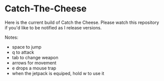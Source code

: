 # Catch-The-Cheese

Here is the current build of Catch the Cheese.  Please watch this repository if you'd like to be notified as I release versions.

Notes:

- space to jump
- q to attack
- tab to change weapon
- arrows for movement
- e drops a mouse trap
- when the jetpack is equiped, hold w to use it
